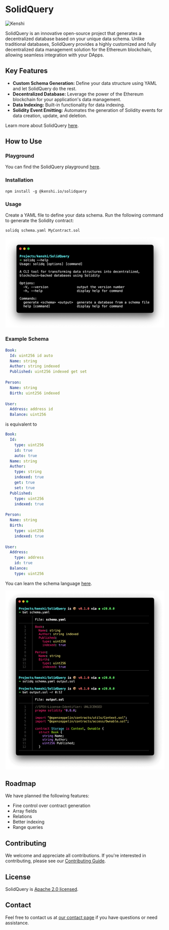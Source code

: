 # SolidQuery

<img src="https://kenshi.io/images/logo/logo.svg" alt="Kenshi" width="128">

SolidQuery is an innovative open-source project that generates a decentralized
database based on your unique data schema. Unlike traditional databases,
SolidQuery provides a highly customized and fully decentralized data management
solution for the Ethereum blockchain, allowing seamless integration with your
DApps.

## Key Features

- **Custom Schema Generation:** Define your data structure using YAML and let
  SolidQuery do the rest.
- **Decentralized Database:** Leverage the power of the Ethereum blockchain for
  your application's data management.
- **Data Indexing:** Built-in functionality for data indexing.
- **Solidity Event Emitting:** Automates the generation of Solidity events for
  data creation, update, and deletion.

Learn more about SolidQuery [here](https://kenshi.io/solidquery).

## How to Use

### Playground

You can find the SolidQuery playground [here](https://kenshi.io/solidquery/playground).

### Installation

```shell
npm install -g @kenshi.io/solidquery
```

### Usage

Create a YAML file to define your data schema. Run the following command to
generate the Solidity contract:

```shell
solidq schema.yaml MyContract.sol
```

![SolidQuery CLI](./assets/solidq.cli.png)

### Example Schema

```yaml
Book:
  Id: uint256 id auto
  Name: string
  Author: string indexed
  Published: uint256 indexed get set

Person:
  Name: string
  Birth: uint256 indexed

User:
  Address: address id
  Balance: uint256
```

is equivalent to

```yaml
Book:
  Id:
    type: uint256
    id: true
    auto: true
  Name: string
  Author:
    type: string
    indexed: true
    get: true
    set: true
  Published:
    type: uint256
    indexed: true

Person:
  Name: string
  Birth:
    type: uint256
    indexed: true

User:
  Address:
    type: address
    id: true
  Balance:
    type: uint256
```

You can learn the schema language [here](./schema.md).

![SolidQuery Demo](./assets/solidq.demo.png)

## Roadmap

We have planned the following features:

- Fine control over contract generation
- Array fields
- Relations
- Better indexing
- Range queries

## Contributing

We welcome and appreciate all contributions. If you're interested in
contributing, please see our [Contributing Guide](CONTRIBUTING.md).

## License

SolidQuery is [Apache 2.0 licensed](LICENSE).

## Contact

Feel free to contact us at [our contact page](https://kenshi.io/contact) if you
have questions or need assistance.
